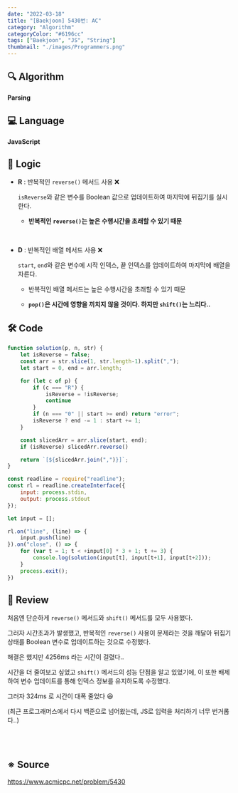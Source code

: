 ```yaml
---
date: "2022-03-18"
title: "[Baekjoon] 5430번: AC"
category: "Algorithm"
categoryColor: "#6196cc"
tags: ["Baekjoon", "JS", "String"]
thumbnail: "./images/Programmers.png"
---
```


## 🔍 Algorithm

**Parsing**

## 💻 Language

**JavaScript**

## 📍 Logic

- **R** : 반복적인 `reverse()` 메서드 사용 ❌

  `isReverse`와 같은 변수를 Boolean 값으로 업데이트하여 마지막에 뒤집기를 실시한다.

  - **반복적인 `reverse()`는 높은 수행시간을 초래할 수 있기 때문**

<br />

- **D** : 반복적인 배열 메서드 사용 ❌

  `start`, `end`와 같은 변수에 시작 인덱스, 끝 인덱스를 업데이트하여 마지막에 배열을 자른다.

  - 반복적인 배열 메서드는 높은 수행시간을 초래할 수 있기 때문

  - **`pop()`은 시간에 영향을 끼치지 않을 것이다. 하지만 `shift()`는 느리다..**

## 🛠 Code

```js
function solution(p, n, str) {
    let isReverse = false;
    const arr = str.slice(1, str.length-1).split(",");
    let start = 0, end = arr.length;

    for (let c of p) {
        if (c === "R") {
            isReverse = !isReverse;
            continue
        }
        if (n === "0" || start >= end) return "error";
        isReverse ? end -= 1 : start += 1;
    }

    const slicedArr = arr.slice(start, end);
    if (isReverse) slicedArr.reverse()

    return `[${slicedArr.join(",")}]`;
}

const readline = require("readline");
const rl = readline.createInterface({
    input: process.stdin,
    output: process.stdout
});

let input = [];

rl.on("line", (line) => {
    input.push(line)
}).on("close", () => {
    for (var t = 1; t < +input[0] * 3 + 1; t += 3) {
        console.log(solution(input[t], input[t+1], input[t+2]));
    }
    process.exit();
})
```

## 📝 Review

처음엔 단순하게 `reverse()` 메서드와 `shift()` 메서드를 모두 사용했다.

그러자 시간초과가 발생했고, 반복적인 `reverse()` 사용이 문제라는 것을 깨달아 뒤집기 상태를 Boolean 변수로 업데이트하는 것으로 수정했다.

해결은 했지만 4256ms 라는 시간이 걸렸다..

시간을 더 줄여보고 싶었고 `shift()` 메서드의 성능 단점을 알고 있었기에, 이 또한 배제하여 변수 업데이트를 통해 인덱스 정보를 유지하도록 수정했다.

그러자 324ms 로 시간이 대폭 줄었다 😆

(최근 프로그래머스에서 다시 백준으로 넘어왔는데, JS로 입력을 처리하기 너무 번거롭다..)

<br />
<br />

## ※ Source

https://www.acmicpc.net/problem/5430
